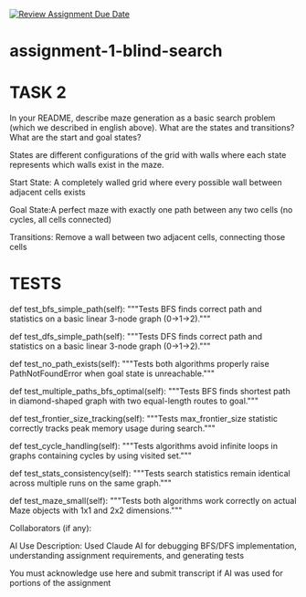 [![Review Assignment Due Date](https://classroom.github.com/assets/deadline-readme-button-22041afd0340ce965d47ae6ef1cefeee28c7c493a6346c4f15d667ab976d596c.svg)](https://classroom.github.com/a/zfxHeKS3)
# assignment-1-blind-search

# TASK 2
In your README, describe maze generation as a basic search problem (which we described in english above). What are the states and transitions? What are the start and goal states?

States are different configurations of the grid with walls where each state represents which walls exist in the maze.

Start State: A completely walled grid where every possible wall between adjacent cells exists

Goal State:A perfect maze with exactly one path between any two cells (no cycles, all cells connected)

Transitions: Remove a wall between two adjacent cells, connecting those cells

# TESTS
def test_bfs_simple_path(self):
    """Tests BFS finds correct path and statistics on a basic linear 3-node graph (0->1->2)."""

def test_dfs_simple_path(self):
    """Tests DFS finds correct path and statistics on a basic linear 3-node graph (0->1->2)."""

def test_no_path_exists(self):
    """Tests both algorithms properly raise PathNotFoundError when goal state is unreachable."""

def test_multiple_paths_bfs_optimal(self):
    """Tests BFS finds shortest path in diamond-shaped graph with two equal-length routes to goal."""

def test_frontier_size_tracking(self):
    """Tests max_frontier_size statistic correctly tracks peak memory usage during search."""

def test_cycle_handling(self):
    """Tests algorithms avoid infinite loops in graphs containing cycles by using visited set."""

def test_stats_consistency(self):
    """Tests search statistics remain identical across multiple runs on the same graph."""

def test_maze_small(self):
    """Tests both algorithms work correctly on actual Maze objects with 1x1 and 2x2 dimensions."""

Collaborators (if any):

AI Use Description: 
Used Claude AI for debugging BFS/DFS implementation, understanding assignment requirements, and generating tests

You must acknowledge use here and submit transcript if AI was used for portions of the assignment
